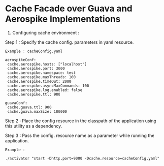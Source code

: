 
# Cache Facade over Guava and Aerospike Implementations



1) Configuring cache environment :

Step 1 : Specify the cache config. parameters in yaml resource.

	Example : cacheConfig.yaml

	aerospikeConf:
	 cache.aerospike.hosts: ["localhost"]
	 cache.aerospike.port: 3000
	 cache.aerospike.namespace: test
	 cache.aerospike.maxThreads: 100
	 cache.aerospike.timeOut: 2000
	 cache.aerospike.asyncMaxCommands: 100
	 cache.aerospike.log.enabled: false
	 cache.aerospike.ttl: 900

	guavaConf:
	 cache.guava.ttl: 900
	 cache.guava.maxSize: 100000
	 
	 
Step 2 : Place the config resource in the classpath of the application using this utility as a dependency.

Step 3 : Pass the config. resource name as a parameter while running the application.

	Example :
	
	./activator "start -Dhttp.port=9000 -Dcache.resource=cacheConfig.yaml"  
	



